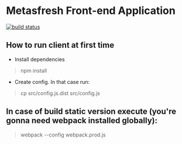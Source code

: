 # Metasfresh Front-end Application

[![build status](https://git.jazzy.pro/metasfresh/meta-frontend/badges/dev/build.svg)](https://git.jazzy.pro/metasfresh/meta-frontend/commits/dev)

## How to run client at first time
- Install dependencies
> npm install


- Create config. In that case run:
> cp src/config.js.dist src/config.js

## In case of build static version execute (you're gonna need webpack installed globally):
> webpack --config webpack.prod.js
